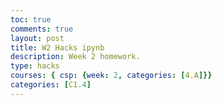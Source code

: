 ```yaml
---
toc: true
comments: true
layout: post
title: W2 Hacks ipynb
description: Week 2 homework.
type: hacks
courses: { csp: {week: 2, categories: [4.A]}}
categories: [C1.4]
---
```

